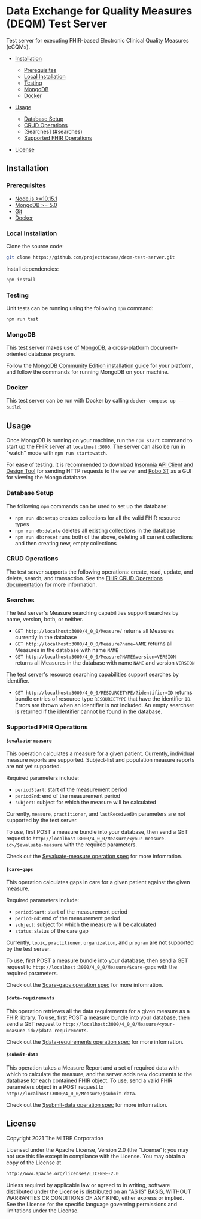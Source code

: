 # Data Exchange for Quality Measures (DEQM) Test Server

Test server for executing FHIR-based Electronic Clinical Quality Measures (eCQMs).

- [Installation](#installation)

  - [Prerequisites](#prerequisites)
  - [Local Installation](#local-installation)
  - [Testing](#testing)
  - [MongoDB](#mongodb)
  - [Docker](#docker)

- [Usage](#usage)

  - [Database Setup](#database-setup)
  - [CRUD Operations](#crud-operations)
  - [Searches] (#searches)
  - [Supported FHIR Operations](#supported-fhir-operations)

- [License](#license)

## Installation

### Prerequisites

- [Node.js >=10.15.1](https://nodejs.org/en/)
- [MongoDB >= 5.0](https://www.mongodb.com)
- [Git](https://git-scm.com/)
- [Docker](https://docs.docker.com/get-docker/)

### Local Installation

Clone the source code:

```bash
git clone https://github.com/projecttacoma/deqm-test-server.git
```

Install dependencies:

```bash
npm install
```

### Testing

Unit tests can be running using the following `npm` command:

```bash
npm run test
```

### MongoDB

This test server makes use of [MongoDB](https://www.mongodb.com), a cross-platform document-oriented database program.

Follow the [MongoDB Community Edition installation guide](https://docs.mongodb.com/manual/installation/) for your platform, and follow the commands for running MongoDB on your machine.

### Docker

This test server can be run with Docker by calling `docker-compose up --build`.

## Usage

Once MongoDB is running on your machine, run the `npm start` command to start up the FHIR server at `localhost:3000`. The server can also be run in "watch" mode with `npm run start:watch`.

For ease of testing, it is recommended to download [Insomnia API Client and Design Tool](https://insomnia.rest) for sending HTTP requests to the server and [Robo 3T](https://robomongo.org) as a GUI for viewing the Mongo database.

### Database Setup

The following `npm` commands can be used to set up the database:

- `npm run db:setup` creates collections for all the valid FHIR resource types
- `npm run db:delete` deletes all existing collections in the database
- `npm run db:reset` runs both of the above, deleting all current collections and then creating new, empty collections

### CRUD Operations

The test server supports the following operations: create, read, update, and delete, search, and transaction. See the [FHIR CRUD Operations documentation](https://www.hl7.org/fhir/http.html) for more information.

### Searches

The test server's Measure searching capabilities support searches by name, version, both, or neither.

- `GET http://localhost:3000/4_0_0/Measure/` returns all Measures currently in the database
- `GET http://localhost:3000/4_0_0/Measure?name=NAME` returns all Measures in the database with name `NAME`
- `GET http://localhost:3000/4_0_0/Measure?NAME&version=VERSION` returns all Measures in the database with name `NAME` and version `VERSION`

The test server's resource searching capabilities support searches by identifier.

- `GET http://localhost:3000/4_0_0/RESOURCETYPE/?identifier=ID` returns bundle entries of resource type `RESOURCETYPE` that have the identifier `ID`. Errors are thrown when an identifier is not included. An empty searchset is returned if the identifier cannot be found in the database.

### Supported FHIR Operations

#### `$evaluate-measure`

This operation calculates a measure for a given patient. Currently, individual measure reports are supported. Subject-list and population measure reports are not yet supported.

Required parameters include:

- `periodStart`: start of the measurement period
- `periodEnd`: end of the measurement period
- `subject`: subject for which the measure will be calculated

Currently, `measure`, `practitioner`, and `lastReceivedOn` parameters are not supported by the test server.

To use, first POST a measure bundle into your database, then send a GET request to `http://localhost:3000/4_0_0/Measure/<your-measure-id>/$evaluate-measure` with the required parameters.

Check out the [$evaluate-measure operation spec](https://www.hl7.org/fhir/measure-operation-evaluate-measure.html) for more infomration.

#### `$care-gaps`

This operation calculates gaps in care for a given patient against the given measure.

Required parameters include:

- `periodStart`: start of the measurement period
- `periodEnd`: end of the measurement period
- `subject`: subject for which the measure will be calculated
- `status`: status of the care gap

Currently, `topic`, `practitioner`, `organization`, and `program` are not supported by the test server.

To use, first POST a measure bundle into your database, then send a GET request to `http://localhost:3000/4_0_0/Measure/$care-gaps` with the required parameters.

Check out the [$care-gaps operation spec](https://build.fhir.org/ig/HL7/davinci-deqm/OperationDefinition-care-gaps.html) for more infomration.

#### `$data-requirements`

This operation retrieves all the data requirements for a given measure as a FHIR library. To use, first POST a measure bundle into your database, then send a GET request to `http://localhost:3000/4_0_0/Measure/<your-measure-id>/$data-requirements`.

Check out the [$data-requirements operation spec](https://www.hl7.org/fhir/measure-operation-data-requirements.html) for more infomration.

#### `$submit-data`

This operation takes a Measure Report and a set of required data with which to calculate the measure, and the server adds new documents to the database for each contained FHIR object. To use, send a valid FHIR parameters object in a POST request to `http://localhost:3000/4_0_0/Measure/$submit-data`.

Check out the [$submit-data operation spec](https://www.hl7.org/fhir/measure-operation-submit-data.html) for more infomration.

## License

Copyright 2021 The MITRE Corporation

Licensed under the Apache License, Version 2.0 (the "License"); you may not use this file except in compliance with the License. You may obtain a copy of the License at

```bash
http://www.apache.org/licenses/LICENSE-2.0
```

Unless required by applicable law or agreed to in writing, software distributed under the License is distributed on an "AS IS" BASIS, WITHOUT WARRANTIES OR CONDITIONS OF ANY KIND, either express or implied. See the License for the specific language governing permissions and limitations under the License.

